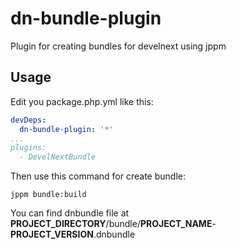 # dn-bundle-plugin
Plugin for creating bundles for develnext using jppm
## Usage
Edit you package.php.yml like this:
```yaml
devDeps:
  dn-bundle-plugin: '*'
...
plugins:
  - DevelNextBundle
```
Then use this command for create bundle:
```
jppm bundle:build
```
You can find dnbundle file at **PROJECT_DIRECTORY**/bundle/**PROJECT_NAME**-**PROJECT_VERSION**.dnbundle
